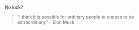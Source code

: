 No luck?

> “I think it is possible for ordinary people to choose to be extraordinary." - Elon Musk


